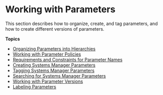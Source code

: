# Working with Parameters<a name="sysman-paramstore-working"></a>

This section describes how to organize, create, and tag parameters, and how to create different versions of parameters\.

**Topics**
+ [Organizing Parameters into Hierarchies](sysman-paramstore-su-organize.md)
+ [Working with Parameter Policies](parameter-store-policies.md)
+ [Requirements and Constraints for Parameter Names](sysman-parameter-name-constraints.md)
+ [Creating Systems Manager Parameters](sysman-paramstore-su-create.md)
+ [Tagging Systems Manager Parameters](sysman-paramstore-su-tag.md)
+ [Searching for Systems Manager Parameters](parameter-search.md)
+ [Working with Parameter Versions](sysman-paramstore-versions.md)
+ [Labeling Parameters](sysman-paramstore-labels.md)